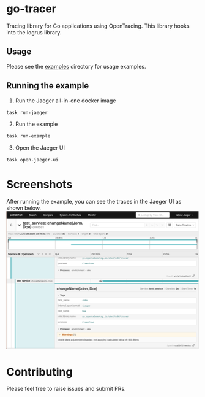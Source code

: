 # go-tracer
Tracing library for Go applications using OpenTracing. This library hooks into the logrus library.

## Usage
Please see the [examples](https://github.com/cksidharthan/go-jaeger/blob/main/example/example.go) directory for usage examples.

## Running the example
1. Run the Jaeger all-in-one docker image
```bash
task run-jaeger
```
2. Run the example
```bash
task run-example
```
3. Open the Jaeger UI
```bash
task open-jaeger-ui
```

# Screenshots
After running the example, you can see the traces in the Jaeger UI as shown below.
![Screenshot](./assets/jaeger-ui-example.png)


# Contributing
Please feel free to raise issues and submit PRs.